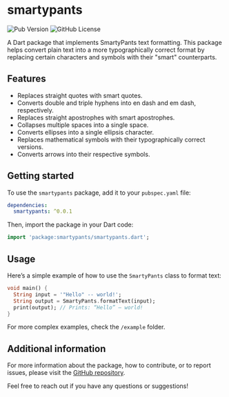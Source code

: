# smartypants

![Pub Version](https://img.shields.io/pub/v/smartypants) ![GitHub License](https://img.shields.io/github/license/eunice-hong/smartypants)

A Dart package that implements SmartyPants text formatting. This package helps convert plain text into a more typographically correct format by replacing certain characters and symbols with their "smart" counterparts.

## Features

- Replaces straight quotes with smart quotes.
- Converts double and triple hyphens into en dash and em dash, respectively.
- Replaces straight apostrophes with smart apostrophes.
- Collapses multiple spaces into a single space.
- Converts ellipses into a single ellipsis character.
- Replaces mathematical symbols with their typographically correct versions.
- Converts arrows into their respective symbols.

## Getting started

To use the `smartypants` package, add it to your `pubspec.yaml` file:

```yaml
dependencies:
  smartypants: ^0.0.1
```

Then, import the package in your Dart code:

```dart
import 'package:smartypants/smartypants.dart';
```

## Usage

Here’s a simple example of how to use the `SmartyPants` class to format text:

```dart
void main() {
  String input = '"Hello" -- world!';
  String output = SmartyPants.formatText(input);
  print(output); // Prints: “Hello” – world!
}
```

For more complex examples, check the `/example` folder.

## Additional information

For more information about the package, how to contribute, or to report issues, please visit the [GitHub repository](https://github.com/eunice-hong/smartypants).

Feel free to reach out if you have any questions or suggestions!

